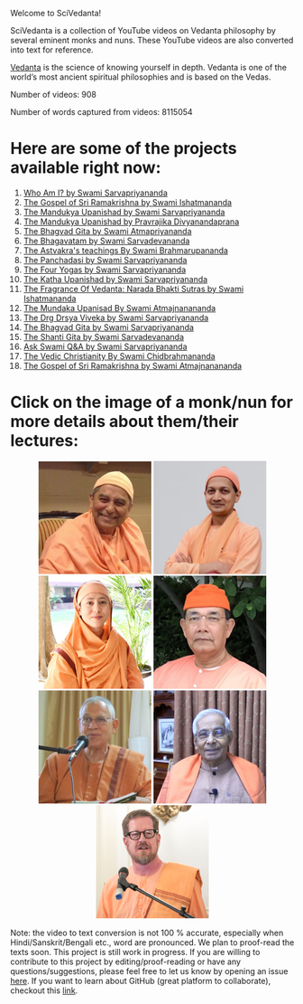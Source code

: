 Welcome to SciVedanta! 

SciVedanta is a collection of YouTube videos on Vedanta philosophy by several eminent monks and nuns. These YouTube videos are also converted into text for reference. 

[Vedanta](https://en.wikipedia.org/wiki/Vedanta) is the science of knowing yourself in depth. Vedanta is one of the world’s most ancient spiritual philosophies and is based on the Vedas.


Number of videos: 908

Number of words captured from videos: 8115054

# Here are some of the projects available right now:

1. [Who Am I? by Swami Sarvapriyananda](./Who_Am_I_Sarvapriyananda/)
2. [The Gospel of Sri Ramakrishna by Swami Ishatmananda](./panchamveda_ishatmananda/)
3. [The Mandukya Upanishad by Swami Sarvapriyananda](./mandukya_sarvapriyananda/)
4. [The Mandukya Upanishad by Pravrajika Divyanandaprana](./mandukya_divyanandaprana)
5. [The Bhagvad Gita by Swami Atmapriyananda](./gita_atmapriyananda/)
6. [The Bhagavatam by Swami Sarvadevananda](./bhagavatam_sarvadevananda)
7. [The Astvakra's teachings By Swami Brahmarupananda](./astvakra_teachings_brahmarupananda/)
8. [The Panchadasi by Swami Sarvapriyananda](./panchadasi_sarvapriyananda)
9. [The Four Yogas by Swami Sarvapriyananda](./four_yogas_sarvapriyananda)
10. [The Katha Upanishad by Swami Sarvapriyananda](./katha_upanishad_sarvapriyananda)
11. [The Fragrance Of Vedanta: Narada Bhakti Sutras by Swami Ishatmananda](./narada_bhakti_sutra_ishatmananda)
12. [The Mundaka Upanisad By Swami Atmajnanananda](./mundaka_upanishad_atmajnanananda)
13. [The Drg Drsya Viveka by Swami Sarvapriyananda](./drg_drsya_viveka_sarvapriyananda)
14. [The Bhagvad Gita by Swami Sarvapriyananda](./gita_sarvapriyananda)
15. [The Shanti Gita by Swami Sarvadevananda](./shanti_gita_sarvadevananda)
16. [Ask Swami Q&A by Swami Sarvapriyananda](./ask_swami_sarvapriyananda)
17. [The Vedic Christianity By Swami Chidbrahmananda](./vedic_christianity_chidbrahmananda)
18. [The Gospel of Sri Ramakrishna by Swami Atmajnanananda](./gospel_ramakrishna_atmajnanananda)


# Click on the image of a monk/nun for more details about them/their lectures:

<p align="center">
   <a href="./sarvadevananda"><img src="images/sarvadevananda.png" alt="sarvadevananda"  width="200"/></a>
   <a href="./sarvapriyananda"><img src="images/sarvapriyananda.png" alt="Sarvapriyananda"  width="200"/></a>
   <a href="./divyanandaprana"><img src="images/divyanandaprana.png" alt="divyanandaprana"  width="200"/></a>
   <a href="./ishatmananda"><img src="images/ishatmananda.png" alt="ishatmananda"  width="200"/></a>
   <a href="./atmajnanananda"><img src="images/atmajnanananda.png" alt="atmajnanananda"  width="200"/></a>
   <a href="./brahmarupananda"><img src="images/brahmarupananda.png" alt="brahmarupananda"  width="200"/></a>
   <a href="./chidbrahmananda"><img src="images/chidbrahmananda.png" alt="chidbrahmananda"  width="200"/></a>
</p>






Note: the video to text conversion is not 100 % accurate, especially when Hindi/Sanskrit/Bengali etc., word are pronounced. 
We plan to proof-read the texts soon. 
This project is still work in progress. If you are willing to contribute to this project by editing/proof-reading or have any questions/suggestions, 
please feel free to let us know by opening an issue [here](https://github.com/SciVedanta/SciVedanta.github.io/issues/new). If you want to learn about GitHub (great platform to collaborate), checkout this [link](https://egghead.io/courses/how-to-contribute-to-an-open-source-project-on-github).
